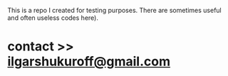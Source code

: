 This is a repo I created for testing purposes. There are sometimes useful and often useless codes here).
# contact >> ilgarshukuroff@gmail.com

